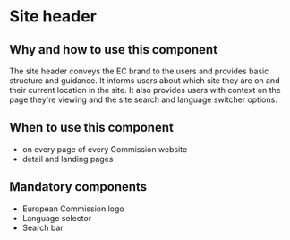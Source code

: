 # Site header

## Why and how to use this component

The site header conveys the EC brand to the users and provides basic structure and guidance. It informs users about which site they are on and their current location in the site. It also provides users with context on the page they're viewing and the site search and language switcher options.

## When to use this component

- on every page of every Commission website
- detail and landing pages

## Mandatory components

- European Commission logo
- Language selector
- Search bar
